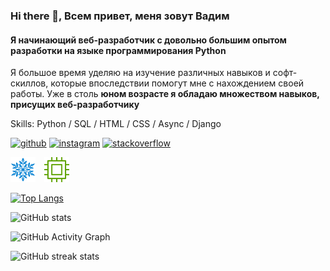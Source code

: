 ### Hi there 👋, Всем привет, меня зовут Вадим
#### Я начинающий **веб-разработчик** с довольно большим опытом разработки на языке программирования **Python**
Я большое время уделяю на изучение различных навыков и софт-скиллов, которые впоследствии помогут мне с нахождением своей работы. Уже в столь **юном возрасте я обладаю множеством навыков, присущих веб-разработчику**



Skills: Python / SQL / HTML / CSS / Async / Django 



[<img src='https://cdn.jsdelivr.net/npm/simple-icons@3.0.1/icons/github.svg' alt='github' height='40'>](https://github.com/macalistervadim)  [<img src='https://cdn.jsdelivr.net/npm/simple-icons@3.0.1/icons/instagram.svg' alt='instagram' height='40'>](https://www.instagram.com/macalistervadim/)  [<img src='https://cdn.jsdelivr.net/npm/simple-icons@3.0.1/icons/stackoverflow.svg' alt='stackoverflow' height='40'>](https://stackoverflow.com/users/21965502)  

<a href='https://archiveprogram.github.com/'><img src='https://raw.githubusercontent.com/acervenky/animated-github-badges/master/assets/acbadge.gif' width='40' height='40'></a> <a href='https://docs.github.com/en/developers'><img src='https://raw.githubusercontent.com/acervenky/animated-github-badges/master/assets/devbadge.gif' width='40' height='40'></a> 

[![Top Langs](https://github-readme-stats.vercel.app/api/top-langs/?username=macalistervadim)](https://github.com/anuraghazra/github-readme-stats)

![GitHub stats](https://github-readme-stats.vercel.app/api?username=macalistervadim&show_icons=true)  

![GitHub Activity Graph](https://activity-graph.herokuapp.com/graph?username=macalistervadim)  

![GitHub streak stats](https://streak-stats.demolab.com/?user=macalistervadim)  


